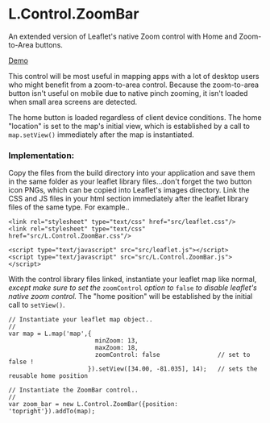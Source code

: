 # L.Control.ZoomBar
An extended version of Leaflet's native Zoom control with Home and Zoom-to-Area buttons.

[Demo](https://elrobis.github.io/L.Control.ZoomBar/)

This control will be most useful in mapping apps with a lot of desktop users who might benefit from a zoom-to-area control. Because the zoom-to-area button isn't useful on mobile due to native pinch zooming, it isn't loaded when small area screens are detected. 

The home button is loaded regardless of client device conditions. The home "location" is set to the map's initial view, which is established by a call to `map.setView()` immediately after the map is instantiated.

### Implementation:

Copy the files from the build directory into your application and save them in the same folder as your leaflet library files...don't forget the two button icon PNGs, which can be copied into Leaflet's images directory. Link the CSS and JS files in your html <head> section immediately after the leaflet library files of the same type. For example..

```
<link rel="stylesheet" type="text/css" href="src/leaflet.css"/>
<link rel="stylesheet" type="text/css" href="src/L.Control.ZoomBar.css"/>

<script type="text/javascript" src="src/leaflet.js"></script>
<script type="text/javascript" src="src/L.Control.ZoomBar.js"></script>
```

With the control library files linked, instantiate your leaflet map like normal, *except make sure to set the* `zoomControl` *option to* `false` *to disable leaflet's native zoom control.* The "home position" will be established by the initial call to `setView()`.

```
// Instantiate your leaflet map object..
//
var map = L.map('map',{
                        minZoom: 13,
                        maxZoom: 18,
                        zoomControl: false                // set to false !
                      }).setView([34.00, -81.035], 14);   // sets the reusable home position

// Instantiate the ZoomBar control..
//
var zoom_bar = new L.Control.ZoomBar({position: 'topright'}).addTo(map);
```
